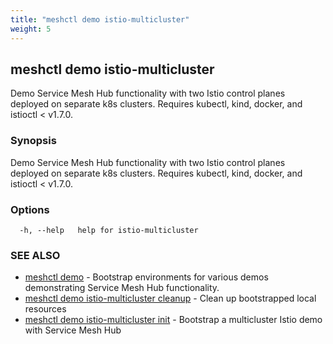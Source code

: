 ```yaml
---
title: "meshctl demo istio-multicluster"
weight: 5
---
```

## meshctl demo istio-multicluster

Demo Service Mesh Hub functionality with two Istio control planes deployed on separate k8s clusters. Requires kubectl, kind, docker, and istioctl < v1.7.0.

### Synopsis

Demo Service Mesh Hub functionality with two Istio control planes deployed on separate k8s clusters. Requires kubectl, kind, docker, and istioctl < v1.7.0.

### Options

```
  -h, --help   help for istio-multicluster
```

### SEE ALSO

* [meshctl demo](../meshctl_demo)	 - Bootstrap environments for various demos demonstrating Service Mesh Hub functionality.
* [meshctl demo istio-multicluster cleanup](../meshctl_demo_istio-multicluster_cleanup)	 - Clean up bootstrapped local resources
* [meshctl demo istio-multicluster init](../meshctl_demo_istio-multicluster_init)	 - Bootstrap a multicluster Istio demo with Service Mesh Hub

